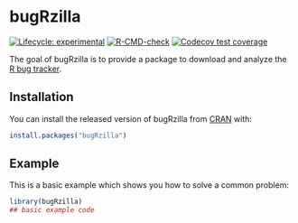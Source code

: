 
<!-- README.md is generated from README.Rmd. Please edit that file -->

# bugRzilla

<!-- badges: start -->

[![Lifecycle:
experimental](https://img.shields.io/badge/lifecycle-experimental-orange.svg)](https://www.tidyverse.org/lifecycle/#experimental)
[![R-CMD-check](https://github.com/llrs/bugRzilla/workflows/R-CMD-check/badge.svg)](https://github.com/llrs/bugRzilla/actions)
[![Codecov test
coverage](https://codecov.io/gh/llrs/bugRzilla/branch/master/graph/badge.svg)](https://codecov.io/gh/llrs/bugRzilla?branch=master)
<!-- badges: end -->

The goal of bugRzilla is to provide a package to download and analyze
the [R bug tracker](https://bugs.r-project.org/bugzilla/).

## Installation

You can install the released version of bugRzilla from
[CRAN](https://CRAN.R-project.org) with:

``` r
install.packages("bugRzilla")
```

## Example

This is a basic example which shows you how to solve a common problem:

``` r
library(bugRzilla)
## basic example code
```
